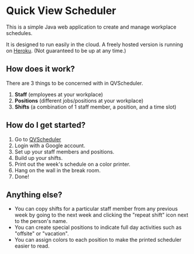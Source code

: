 Quick View Scheduler
===========

This is a simple Java web application to create and manage workplace schedules.

It is designed to run easily in the cloud. A freely hosted version is running on [Heroku](https://qvscheduler.herokuapp.com). (Not guaranteed to be up at any time.)
 
## How does it work?

There are 3 things to be concerned with in QVScheduler.
 1. **Staff** (employees at your workplace)
 1. **Positions** (different jobs/positions at your workplace)
 1. **Shifts** (a combination of 1 staff member, a position, and a time slot)
 
## How do I get started?
1. Go to [QVScheduler](https://qvscheduler.herokuapp.com)
1. Login with a Google account. 
1. Set up your staff members and positions.
1. Build up your shifts. 
1. Print out the week's schedule on a color printer. 
1. Hang on the wall in the break room. 
1. Done! 

## Anything else?

- You can copy shifts for a particular staff member from any previous week by going to the next week and clicking the "repeat shift" icon next to the person's name.
- You can create special positions to indicate full day activities such as "offsite" or "vacation".
- You can assign colors to each position to make the printed scheduler easier to read.